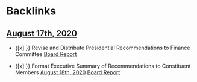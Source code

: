 
# Backlinks
## [August 17th, 2020](<August 17th, 2020.md>)
- {[x] }} Revise and Distribute Presidential Recommendations to Finance Committee [Board Report](<Board Report.md>)

- {[x] }} Format Executive Summary of Recommendations to Constituent Members [August 18th, 2020](<August 18th, 2020.md>) [Board Report](<Board Report.md>)

